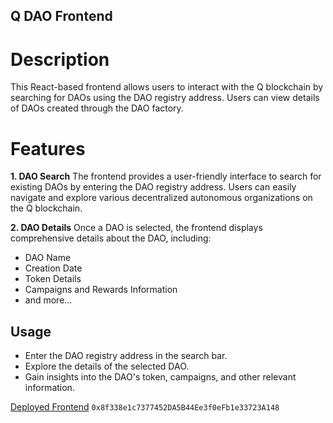 ## Q DAO Frontend


# Description

This React-based frontend allows users to interact with the Q blockchain by searching for DAOs using the DAO registry address. Users can view details of DAOs created through the DAO factory.

# Features

**1. DAO Search**
The frontend provides a user-friendly interface to search for existing DAOs by entering the DAO registry address. Users can easily navigate and explore various decentralized autonomous organizations on the Q blockchain.

**2. DAO Details**
Once a DAO is selected, the frontend displays comprehensive details about the DAO, including:

- DAO Name
- Creation Date
- Token Details
- Campaigns and Rewards Information
- and more...


## Usage

- Enter the DAO registry address in the search bar.
- Explore the details of the selected DAO.
- Gain insights into the DAO's token, campaigns, and other relevant information.


[Deployed Frontend](https://q-dao-front-end.vercel.app/)
`0x8f338e1c7377452DA5B44Ee3f0eFb1e33723A148`
